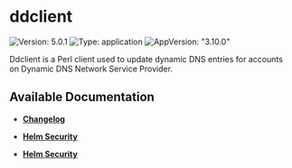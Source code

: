 # ddclient

![Version: 5.0.1](https://img.shields.io/badge/Version-5.0.1-informational?style=flat-square) ![Type: application](https://img.shields.io/badge/Type-application-informational?style=flat-square) ![AppVersion: "3.10.0"](https://img.shields.io/badge/AppVersion-"3.10.0"-informational?style=flat-square)

Ddclient is a Perl client used to update dynamic DNS entries for accounts on Dynamic DNS Network Service Provider.

## Available Documentation

- [**Changelog**](CHANGELOG)

- [**Helm Security**](container-security)

- [**Helm Security**](helm-security)

